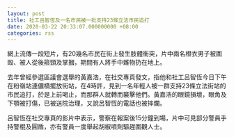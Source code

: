 ```yaml
---
layout: post
title: 社工呂智恆及一名市民被一批支持23條立法市民追打
date: 2020-03-22 20:33:07.000000000 +08:00
categories: rss
---
```


網上流傳一段短片，有20幾名市民在街上發生肢體衝突，片中兩名橙衣男子被圍毆、被人從後箍頸及掌摑，期間有人將手中雜物扔在地上。

去年曾經參選區議會選舉的黃嘉浩，在社交專頁發文，指他和社工呂智恆今日下午在粉嶺站連儂橋擺放街站，在4時許，見到一名年輕人被一群支持23條立法街站的市民追打，於是上前喝止，而那群人就轉而襲擊他們。黃嘉浩的眼鏡損壞，眼角及下顎被打傷，已被送院治理，又說呂智恆的電話也被摔爛。

呂智恆在社交專頁的影片中表示，警察在報案後15分鐘到場，片中可見部分警員手持警棍及圓盾，亦有警員一度舉起胡椒噴劑驅趕圍觀人士。
